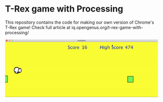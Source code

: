 # T-Rex game with Processing

This repository contains the code for making our own version of Chrome's T-Rex game! Check full article at <a src = "ihttps://iq.opengenus.org/t-rex-game-with-processing/">iq.opengenus.org/t-rex-game-with-processing/</a>


<img src = "trexgame.gif">
